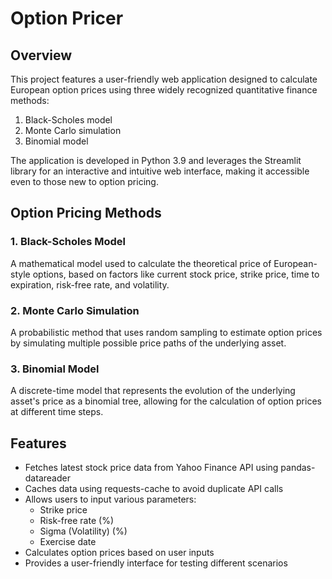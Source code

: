 # Option Pricer

## Overview
This project features a user-friendly web application designed to calculate European option prices using three widely recognized quantitative finance methods:

1. Black-Scholes model
2. Monte Carlo simulation
3. Binomial model

The application is developed in Python 3.9 and leverages the Streamlit library for an interactive and intuitive web interface, making it accessible even to those new to option pricing.

## Option Pricing Methods

### 1. Black-Scholes Model
A mathematical model used to calculate the theoretical price of European-style options, based on factors like current stock price, strike price, time to expiration, risk-free rate, and volatility.

### 2. Monte Carlo Simulation
A probabilistic method that uses random sampling to estimate option prices by simulating multiple possible price paths of the underlying asset.

### 3. Binomial Model
A discrete-time model that represents the evolution of the underlying asset's price as a binomial tree, allowing for the calculation of option prices at different time steps.

## Features

- Fetches latest stock price data from Yahoo Finance API using pandas-datareader
- Caches data using requests-cache to avoid duplicate API calls
- Allows users to input various parameters:
  - Strike price
  - Risk-free rate (%)
  - Sigma (Volatility) (%)
  - Exercise date
- Calculates option prices based on user inputs
- Provides a user-friendly interface for testing different scenarios
